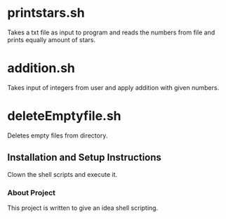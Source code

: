 # printstars.sh
  Takes a txt file as input to program and reads the numbers from file and prints equally amount of stars.
# addition.sh
 Takes input of integers from user and apply addition with given numbers.
# deleteEmptyfile.sh
  Deletes empty files from directory.
## Installation and Setup Instructions

Clown the shell scripts and execute it.

### About Project

This project is written to give an idea shell scripting.
